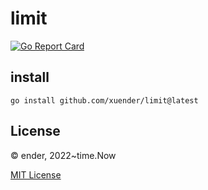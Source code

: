 # limit

[![Go Report Card](https://goreportcard.com/badge/github.com/xuender/limit)](https://goreportcard.com/report/github.com/xuender/limit)

## install

```shell
go install github.com/xuender/limit@latest
```

## License

© ender, 2022~time.Now

[MIT License](https://github.com/xuender/limit/blob/master/License)
